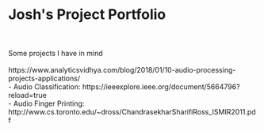 # Josh's Project Portfolio
<br>
<br>
Some projects I have in mind
<br>
<br>
https://www.analyticsvidhya.com/blog/2018/01/10-audio-processing-projects-applications/
<br>
- Audio Classification: https://ieeexplore.ieee.org/document/5664796?reload=true
<br>
- Audio Finger Printing: http://www.cs.toronto.edu/~dross/ChandrasekharSharifiRoss_ISMIR2011.pdf
 

